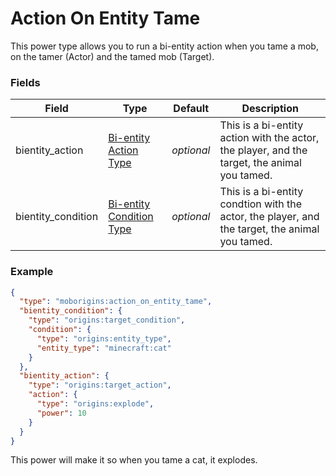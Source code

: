 # Action On Entity Tame
This power type allows you to run a bi-entity action when you tame a mob, on the tamer (Actor) and the tamed mob (Target).


### Fields
Field | Type | Default | Description
------|------|---------|-------------
bientity_action | [Bi-entity Action Type](https://origins.readthedocs.io/en/latest/types/bientity_action_types/) | *optional* | This is a bi-entity action with the actor, the player, and the target, the animal you tamed.
bientity_condition | [Bi-entity Condition Type](https://origins.readthedocs.io/en/latest/types/bientity_condition_types/) | *optional* | This is a bi-entity condtion with the actor, the player, and the target, the animal you tamed.


### Example
```json
{
  "type": "moborigins:action_on_entity_tame",
  "bientity_condition": {
    "type": "origins:target_condition",
    "condition": {
      "type": "origins:entity_type",
      "entity_type": "minecraft:cat"
    }
  },
  "bientity_action": {
    "type": "origins:target_action",
    "action": {
      "type": "origins:explode",
      "power": 10
    }
  }
}
```
This power will make it so when you tame a cat, it explodes.
